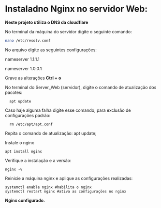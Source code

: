 <h1>Instaladno Nginx no servidor Web:</h1>

**Neste projeto utiliza o DNS da cloudflare**
      
No terminal da máquina do servidor digite o seguinte comando: 
    
   ```bash
   nano /etc/resolv.conf
   ```

No arquivo digite as seguintes configurações: 
    
nameserver 1.1.1.1 

nameserver 1.0.0.1
    
   Grave as alterações **Ctrl + o**

No terminal do Server_Web (servidor), digite o comando de atualização dos pacotes: 
```
  apt update
```

Caso haje alguma falha digite esse comando, para exclusão de configurações padrão: 

```
  rm /etc/apt/apt.conf
```

Repita o comando de atualização: apt update; 

Instale o nginx

```
apt install nginx
```
Verifique a instalação e a versão: 
```
nginx -v
```
Reinicie a máquina nginx e aplique as configurações realizadas:
```
systemctl enable nginx #habilita o nginx
systemctl restart nginx #ativa as configurações no nginx
```

**Nginx configurado.**

